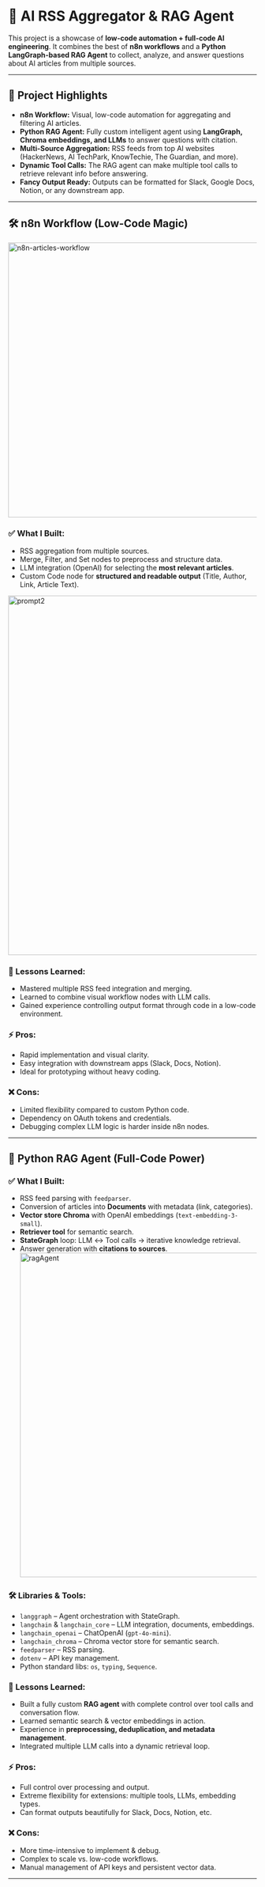 # 🚀 AI RSS Aggregator & RAG Agent
This project is a showcase of **low-code automation + full-code AI engineering**. It combines the best of **n8n workflows** and a **Python LangGraph-based RAG Agent** to collect, analyze, and answer questions about AI articles from multiple sources.

---

## 🌟 Project Highlights

- **n8n Workflow:** Visual, low-code automation for aggregating and filtering AI articles.  
- **Python RAG Agent:** Fully custom intelligent agent using **LangGraph, Chroma embeddings, and LLMs** to answer questions with citation.  
- **Multi-Source Aggregation:** RSS feeds from top AI websites (HackerNews, AI TechPark, KnowTechie, The Guardian, and more).  
- **Dynamic Tool Calls:** The RAG agent can make multiple tool calls to retrieve relevant info before answering.  
- **Fancy Output Ready:** Outputs can be formatted for Slack, Google Docs, Notion, or any downstream app.  

---



## 🛠 n8n Workflow (Low-Code Magic)
<img width="1446" height="556" alt="n8n-articles-workflow" src="https://github.com/user-attachments/assets/b33d1342-f0e2-4ca1-8821-d188eb1b1585" />

### ✅ What I Built:
- RSS aggregation from multiple sources.  
- Merge, Filter, and Set nodes to preprocess and structure data.  
- LLM integration (OpenAI) for selecting the **most relevant articles**.  
- Custom Code node for **structured and readable output** (Title, Author, Link, Article Text).
  
<img width="584" height="727" alt="prompt2" src="https://github.com/user-attachments/assets/8e601593-9b2b-4081-a1c2-05af11b517a9" />

### 🧠 Lessons Learned:
- Mastered multiple RSS feed integration and merging.  
- Learned to combine visual workflow nodes with LLM calls.  
- Gained experience controlling output format through code in a low-code environment.

### ⚡ Pros:
- Rapid implementation and visual clarity.  
- Easy integration with downstream apps (Slack, Docs, Notion).  
- Ideal for prototyping without heavy coding.

### ❌ Cons:
- Limited flexibility compared to custom Python code.  
- Dependency on OAuth tokens and credentials.  
- Debugging complex LLM logic is harder inside n8n nodes.

---



## 🐍 Python RAG Agent (Full-Code Power)

### ✅ What I Built:
- RSS feed parsing with `feedparser`.  
- Conversion of articles into **Documents** with metadata (link, categories).  
- **Vector store Chroma** with OpenAI embeddings (`text-embedding-3-small`).  
- **Retriever tool** for semantic search.  
- **StateGraph** loop: LLM ↔ Tool calls → iterative knowledge retrieval.  
- Answer generation with **citations to sources**.
  <img width="1571" height="656" alt="ragAgent" src="https://github.com/user-attachments/assets/e95e5cae-0708-4699-a652-6f3cf97b9f6b" />


### 🛠 Libraries & Tools:
- `langgraph` – Agent orchestration with StateGraph.  
- `langchain` & `langchain_core` – LLM integration, documents, embeddings.  
- `langchain_openai` – ChatOpenAI (`gpt-4o-mini`).  
- `langchain_chroma` – Chroma vector store for semantic search.  
- `feedparser` – RSS parsing.  
- `dotenv` – API key management.  
- Python standard libs: `os`, `typing`, `Sequence`.

### 🧠 Lessons Learned:
- Built a fully custom **RAG agent** with complete control over tool calls and conversation flow.  
- Learned semantic search & vector embeddings in action.  
- Experience in **preprocessing, deduplication, and metadata management**.  
- Integrated multiple LLM calls into a dynamic retrieval loop.

### ⚡ Pros:
- Full control over processing and output.  
- Extreme flexibility for extensions: multiple tools, LLMs, embedding types.  
- Can format outputs beautifully for Slack, Docs, Notion, etc.

### ❌ Cons:
- More time-intensive to implement & debug.  
- Complex to scale vs. low-code workflows.  
- Manual management of API keys and persistent vector data.

---
